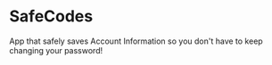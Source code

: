 SafeCodes
=========

App that safely saves Account Information so you don't have to keep changing your password!
